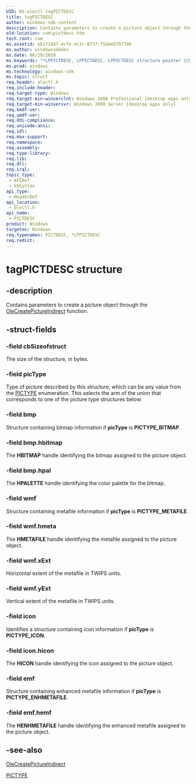 ```yaml
---
UID: NS:olectl.tagPICTDESC
title: tagPICTDESC
author: windows-sdk-content
description: Contains parameters to create a picture object through the OleCreatePictureIndirect function.
old-location: com\pictdesc.htm
tech.root: com
ms.assetid: eb1f1de7-dcfe-4c1c-8737-f5ab4d7977d6
ms.author: windowssdkdev
ms.date: 08/29/2018
ms.keywords: "*LPPICTDESC, LPPICTDESC, LPPICTDESC structure pointer [COM], PICTDESC, PICTDESC structure [COM], _ctrl_PICTDESC, com.pictdesc, olectl/LPPICTDESC, olectl/PICTDESC, tagPICTDESC"
ms.prod: windows
ms.technology: windows-sdk
ms.topic: struct
req.header: olectl.h
req.include-header: 
req.target-type: Windows
req.target-min-winverclnt: Windows 2000 Professional [desktop apps only]
req.target-min-winversvr: Windows 2000 Server [desktop apps only]
req.kmdf-ver: 
req.umdf-ver: 
req.ddi-compliance: 
req.unicode-ansi: 
req.idl: 
req.max-support: 
req.namespace: 
req.assembly: 
req.type-library: 
req.lib: 
req.dll: 
req.irql: 
topic_type:
 - APIRef
 - kbSyntax
api_type:
 - HeaderDef
api_location:
 - Olectl.h
api_name:
 - PICTDESC
product: Windows
targetos: Windows
req.typenames: PICTDESC, *LPPICTDESC
req.redist: 
---
```


# tagPICTDESC structure


## -description


Contains parameters to create a picture object through the <a href="https://msdn.microsoft.com/fb021348-07d4-4974-a71e-abb1b8d760c4">OleCreatePictureIndirect</a> function.


## -struct-fields




### -field cbSizeofstruct

The size of the structure, in bytes.


### -field picType

Type of picture described by this structure, which can be any value from the <a href="https://msdn.microsoft.com/79f10687-f0eb-4b5e-a1a9-9186dbd0b51f">PICTYPE</a> enumeration. This selects the arm of the union that corresponds to one of the picture type structures below.


### -field bmp

Structure containing bitmap information if <b>picType</b> is <b>PICTYPE_BITMAP</b>.


### -field bmp.hbitmap

The <b>HBITMAP</b> handle identifying the bitmap assigned to the picture object.


### -field bmp.hpal

The <b>HPALETTE</b> handle identifying the color palette for the bitmap.


### -field wmf

Structure containing metafile information if <b>picType</b> is <b>PICTYPE_METAFILE</b>.


### -field wmf.hmeta

The <b>HMETAFILE</b> handle identifying the metafile assigned to the picture object.


### -field wmf.xExt

Horizontal extent of the metafile in TWIPS units.


### -field wmf.yExt

Vertical extent of the metafile in TWIPS units.


### -field icon

Identifies a structure containing icon information if <b>picType</b> is <b>PICTYPE_ICON</b>.


### -field icon.hicon

The <b>HICON</b> handle identifying the icon assigned to the picture object.


### -field emf

Structure containing enhanced metafile information if <b>picType</b> is <b>PICTYPE_ENHMETAFILE</b>.


### -field emf.hemf

The <b>HENHMETAFILE</b> handle identifying the enhanced metafile assigned to the picture object.


## -see-also




<a href="https://msdn.microsoft.com/fb021348-07d4-4974-a71e-abb1b8d760c4">OleCreatePictureIndirect</a>



<a href="https://msdn.microsoft.com/79f10687-f0eb-4b5e-a1a9-9186dbd0b51f">PICTYPE</a>
 

 

